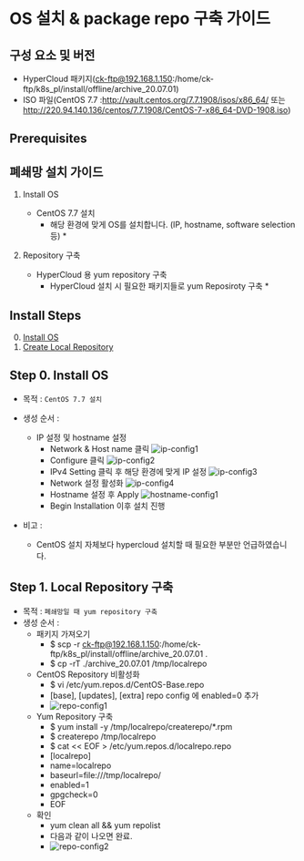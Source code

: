 
# OS 설치 & package repo 구축 가이드

## 구성 요소 및 버전
* HyperCloud 패키지(ck-ftp@192.168.1.150:/home/ck-ftp/k8s_pl/install/offline/archive_20.07.01)
* ISO 파일(CentOS 7.7 :http://vault.centos.org/7.7.1908/isos/x86_64/ 또는 http://220.94.140.136/centos/7.7.1908/CentOS-7-x86_64-DVD-1908.iso)

## Prerequisites

## 폐쇄망 설치 가이드
1. Install OS
    * CentOS 7.7 설치
	    * 해당 환경에 맞게 OS를 설치합니다. (IP, hostname, software selection 등)		* 

2. Repository 구축
    * HyperCloud 용 yum repository 구축
	    * HyperCloud 설치 시 필요한 패키지들로 yum Reposiroty 구축		*  

## Install Steps
0. [Install OS](https://https://github.com/tmax-cloud/hypercloud-install-guide/edit/master/Package/README.md#스텝_0로_바로_가기_위한_링크)
1. [Create Local Repository](https://https://github.com/tmax-cloud/hypercloud-install-guide/edit/master/Package/README.md#스텝_1로_바로_가기_위한_링크)


## Step 0. Install OS
* 목적 : `CentOS 7.7 설치`
* 생성 순서 : 
    * IP 설정 및 hostname 설정
	    * Network & Host name 클릭
		    ![ip-config1](https://user-images.githubusercontent.com/45585638/86681526-9f366600-c03a-11ea-9717-f3fa29e98f3b.png)
      * Configure 클릭
        ![ip-config2](https://user-images.githubusercontent.com/45585638/86681543-a3628380-c03a-11ea-8af4-95a769c87cb4.png)
      * IPv4 Setting 클릭 후 해당 환경에 맞게 IP 설정
        ![ip-config3](https://user-images.githubusercontent.com/45585638/86681549-a52c4700-c03a-11ea-9058-3a4eb56d676f.png)
      * Network 설정 활성화
        ![ip-config4](https://user-images.githubusercontent.com/45585638/86681561-a8273780-c03a-11ea-8532-6d6788dee8fe.png)
      * Hostname 설정 후 Apply
        ![hostname-config1](https://user-images.githubusercontent.com/45585638/86681572-a9f0fb00-c03a-11ea-9b68-f75df69a8c4c.png)
      * Begin Installation 이후 설치 진행
        
* 비고 :
    * CentOS 설치 자체보다 hypercloud 설치할 때 필요한 부분만 언급하였습니다.    

## Step 1. Local Repository 구축
* 목적 : `폐쇄망일 때 yum repository 구축`
* 생성 순서 : 
    * 패키지 가져오기
      * $ scp -r ck-ftp@192.168.1.150:/home/ck-ftp/k8s_pl/install/offline/archive_20.07.01 .
      * $ cp -rT ./archive_20.07.01 /tmp/localrepo
    * CentOS Repository 비활성화
      * $ vi /etc/yum.repos.d/CentOS-Base.repo
      * [base], [updates], [extra] repo config 에 enabled=0 추가
      * ![repo-config1](https://user-images.githubusercontent.com/45585638/86690147-9f3a6400-c042-11ea-85a6-b9df49c76e66.png)
    * Yum Repository 구축
      * $ yum install -y /tmp/localrepo/createrepo/*.rpm
      * $ createrepo /tmp/localrepo
      * $ cat << EOF > /etc/yum.repos.d/localrepo.repo
      * [localrepo]
      * name=localrepo
      * baseurl=file:///tmp/localrepo/
      * enabled=1
      * gpgcheck=0
      * EOF
    * 확인
      * yum clean all && yum repolist
      * 다음과 같이 나오면 완료.
      * ![repo-config2](https://user-images.githubusercontent.com/45585638/86690566-ffc9a100-c042-11ea-9b6d-984eafa20592.png)
